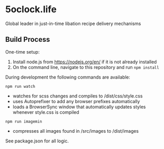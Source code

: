 # 5oclock.life

Global leader in just-in-time libation recipe delivery mechanisms

## Build Process

One-time setup:

1. Install node.js from https://nodejs.org/en/ if it is not already installed
2. On the command line, navigate to this repository and run `npm install`

During development the following commands are available:

`npm run watch`
- watches for scss changes and compiles to /dist/css/style.css
- uses Autoprefixer to add any browser prefixes automatically
- loads a BrowserSync window that automatically updates styles whenever style.css is compiled

`npm run imagemin`
- compresses all images found in /src/images to /dist/images

See package.json for all logic.
